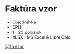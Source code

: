 # Faktúra vzor

- Objednávka
- DPH
- 1 - 23 položiek
- XLSX : MS Excel & Libre Calc


[![fa vzor](https://www.yamiru.com/uploads/uploads/excel_fa.png "fa vzor")](# "fa vzor")
